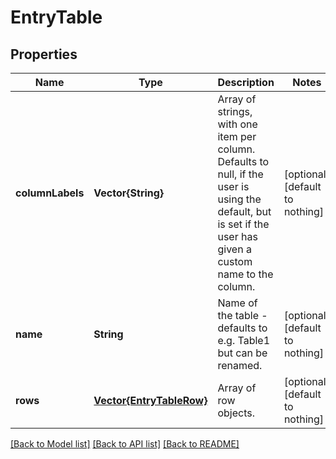 # EntryTable


## Properties
Name | Type | Description | Notes
------------ | ------------- | ------------- | -------------
**columnLabels** | **Vector{String}** | Array of strings, with one item per column. Defaults to null, if the user is using the default, but is set if the user has given a custom name to the column.  | [optional] [default to nothing]
**name** | **String** | Name of the table - defaults to e.g. Table1 but can be renamed.  | [optional] [default to nothing]
**rows** | [**Vector{EntryTableRow}**](EntryTableRow.md) | Array of row objects. | [optional] [default to nothing]


[[Back to Model list]](../README.md#models) [[Back to API list]](../README.md#api-endpoints) [[Back to README]](../README.md)


